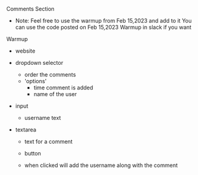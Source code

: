 Comments Section

- Note: Feel free to use the warmup from Feb 15,2023 and add to it
        You can use the code posted on Feb 15,2023 Warmup in slack if you want

Warmup

- website

- dropdown selector

  - order the comments
  - 'options'
    - time comment is added
    - name of the user

- input
  - username text
- textarea

  - text for a comment

  - button
  - when clicked will add the username along with the comment

